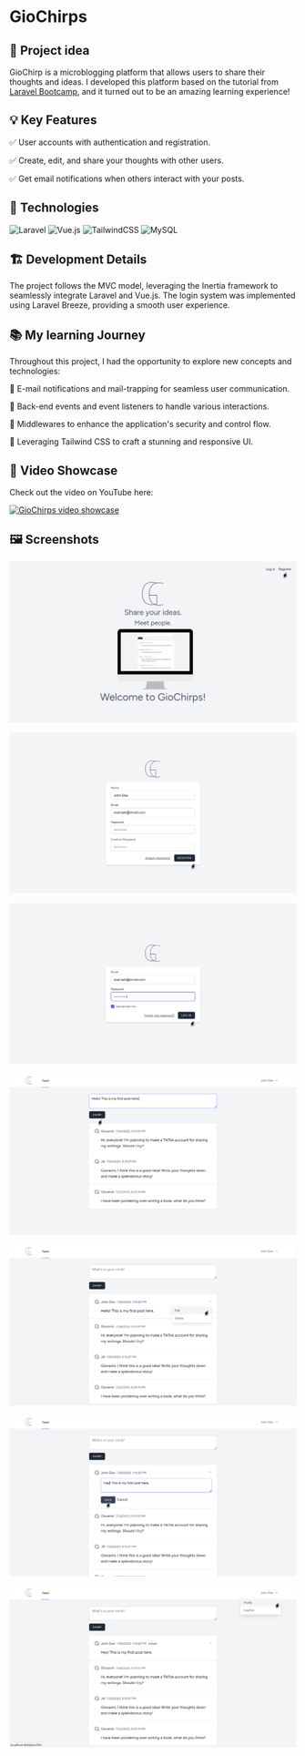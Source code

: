 # GioChirps

## 📌  Project idea

GioChirp is a microblogging platform that allows users to share their thoughts and ideas. I developed this platform based on the tutorial from [Laravel Bootcamp](https://bootcamp.laravel.com/), and it turned out to be an amazing learning experience!

## 💡 Key Features

✅ User accounts with authentication and registration.

✅ Create, edit, and share your thoughts with other users.

✅ Get email notifications when others interact with your posts.

## 🔧 Technologies

![Laravel](https://img.shields.io/badge/laravel-%23FF2D20.svg?style=for-the-badge&logo=laravel&logoColor=white) 
![Vue.js](https://img.shields.io/badge/vuejs-%2335495e.svg?style=for-the-badge&logo=vuedotjs&logoColor=%234FC08D)
 ![TailwindCSS](https://img.shields.io/badge/tailwindcss-%2338B2AC.svg?style=for-the-badge&logo=tailwind-css&logoColor=white)
![MySQL](https://img.shields.io/badge/mysql-%2300f.svg?style=for-the-badge&logo=mysql&logoColor=white)

## 🏗️ Development Details

The project follows the MVC model, leveraging the Inertia framework to seamlessly integrate Laravel and Vue.js. The login system was implemented using Laravel Breeze, providing a smooth user experience.

## 📚 My learning Journey

Throughout this project, I had the opportunity to explore new concepts and technologies:

📌 E-mail notifications and mail-trapping for seamless user communication.

📌 Back-end events and event listeners to handle various interactions.

📌 Middlewares to enhance the application's security and control flow.

📌 Leveraging Tailwind CSS to craft a stunning and responsive UI.

## 🎦 Video Showcase

Check out the video on YouTube here:

[![GioChirps video showcase](https://i9.ytimg.com/vi_webp/v1Sz-g6clcw/mq1.webp?sqp=CKjXq6YG-oaymwEmCMACELQB8quKqQMa8AEB-AH8CYAC0AWKAgwIABABGGUgZShlMA8=&rs=AOn4CLCal5NjjXsibQ8sBPuFsi-rnlQXhg)](https://youtu.be/v1Sz-g6clcw)

## 🖼️ Screenshots

![Home](/readme/img/screenshots/1.png)

![Registering](/readme/img/screenshots/2.png)

![Logging in](/readme/img/screenshots/3.png)

![Posting message](/readme/img/screenshots/4.png)

![Editing message](/readme/img/screenshots/5.png)

![Saving message](/readme/img/screenshots/6.png)

![Feed](/readme/img/screenshots/7.png)
